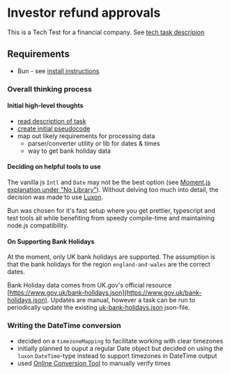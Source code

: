 # Investor refund approvals
This is a Tech Test for a financial company. See [tech task descripion](./further-tech-test-senior.md)

## Requirements
- Bun - see [install instructions](https://bun.sh/docs/installation)

### Overall thinking process
#### Initial high-level thoughts
- [read description of task](./further-tech-test-senior.md)
- [create initial pseudocode](./pseudo-code.md)
- map out likely requirements for processing data
  - parser/converter utility or lib for dates & times
  - way to get bank holiday data

#### Deciding on helpful tools to use
The vanilla js `Intl` and `Date` may not be the best option (see [Moment.js explanation under "No Library"](https://momentjs.com/docs/#/-project-status/recommendations/)). Without delving too much into detail, the decision was made to use [Luxon](https://moment.github.io/luxon/#/).

Bun was chosen for it's fast setup where you get prettier, typescript and test tools all while benefiting from speedy compile-time and maintaining node.js compatibility.

#### On Supporting Bank Holidays
At the moment, only UK bank holidays are supported. The assumption is that the bank holidays for the region `england-and-wales` are the correct dates.

Bank Holiday data comes from UK.gov's official resource [https://www.gov.uk/bank-holidays.json](https://www.gov.uk/bank-holidays.json). Updates are manual, however a task can be run to periodically update the existing [uk-bank-holidays.json](./src/uk-bank-holidays.json) json-file.

### Writing the DateTime conversion
- decided on a `timezoneMapping` to facilitate working with clear timezones
- initially planned to ouput a regular Date object but decided on using the `luxon` `DateTime`-type instead to support timezones in DateTime output
- used [Online Conversion Tool](https://www.timeanddate.com/worldclock/converter.html?iso=20210201T170000&p1=137&p2=179&p3=195&p4=136) to manually verify times
